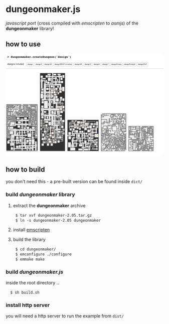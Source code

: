 # dungeonmaker.js

*javascript port* (cross compiled with *emscripten* to *asmjs*) of the **dungeonmaker** library!

## how to use

![preview](./preview.png)


## how to build

you don't need this - a pre-built version can be found inside `dict/`

### build *dungeonmaker* library

1. extract the **dungeonmaker** archive

   ```
    $ tar xvf dungeonmaker-2.05.tar.gz
    $ ln -s dungeonmaker-2.05 dungeonmaker
   ```

2. install [emscripten](http://kripken.github.io/emscripten-site/)
3. build the library

   ```
    $ cd dungeonmaker/
    $ emconfigure ./configure
    $ emmake make
   ```

### build *dungeonmaker.js*

inside the root directory ..

```
  $ sh build.sh
```

### install http server

you will need a http server to run the example from `dist/`
